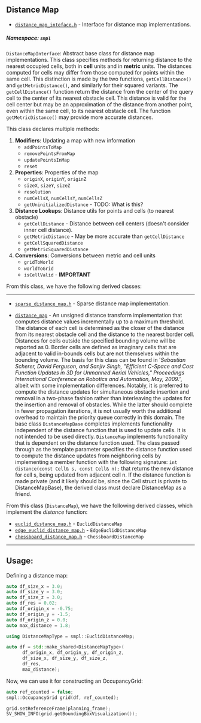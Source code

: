 Distance Map
---

* [`distance_map_inteface.h`](../../include/smpl/distance_map/distance_map_interface.h) - Interface for distance map implementations.
##### Namespace: `smpl`
`DistanceMapInterface`: Abstract base class for distance map implementations. This class specifies methods for returning distance to the nearest occupied cells, both in **cell** units and in **metric** units.
The distances computed for cells may differ from those computed for points within the same cell. This distinction is made by the two functions, `getCellDistance()` and `getMetricDistance()`, and similarly for their squared variants. The `getCellDistance()` function return the distance from the center of the query cell to the center of its nearest obstacle cell. This distance is valid for the cell center but may be an approximation of the distance from another point, even within the same cell, to its nearest obstacle cell. The function `getMetricDistance()` may provide more accurate distances.

This class declares multiple methods:
1. **Modifiers**: Updating a map with new information
    - `addPointsToMap`
    - `removePointsFromMap`
    - `updatePointsInMap`
    - `reset`
2. **Properties**: Properties of the map
    - `originX`, `originY`, `originZ`
    - `sizeX`, `sizeY`, `sizeZ`
    - `resolution`
    - `numCellsX`, `numCellsY`, `numCellsZ`
    - `getUninitializedDistance` - TODO: What is this?
3. **Distance Lookups**: Distance utils for points and cells (to nearest obstacle)
    - `getCellDistance` - Distance between cell centers (doesn't consider inner cell distance).
    - `getMetricDistance` - May be more accurate than `getCellDistance`
    - `getCellSquaredDistance`
    - `getMetricSquaredDistance`
4. **Conversions**: Conversions between metric and cell units
    - `gridToWorld`
    - `worldToGrid`
    - `isCellValid` - **IMPORTANT**

From this class, we have the following derived classes:

---
* [`sparse_distance_map.h`](../../include/smpl/distance_map/sparse_distance_map.h) - Sparse distance map implementation.


* [`distance_map`](../../include/smpl/distance_map/detail/distance_map.hpp) - 
An unsigned distance transform implementation that computes distance values incrementally up to a maximum threshold. 
The distance of each cell is determined as the closer of the distance from its nearest obstacle cell and the distance 
to the nearest border cell. Distances for cells outside the specified bounding volume will be reported as 0. 
Border cells are defined as imaginary cells that are adjacent to valid in-bounds cells but are not themselves within 
the bounding volume. The basis for this class can be found in '_Sebastian Scherer, David Ferguson, and Sanjiv Singh, 
"Efficient C-Space and Cost Function Updates in 3D for Unmanned Aerial Vehicles," Proceedings International Conference 
on Robotics and Automation, May, 2009.'_, albeit with some implementation differences. Notably, it is preferred to 
compute the distance updates for simultaneous obstacle insertion and removal in a two-phase fashion rather than 
interleaving the updates for the insertion and removal of obstacles. While the latter should complete in fewer 
propagation iterations, it is not usually worth the additional overhead to maintain the priority queue correctly 
in this domain. The base class `DistanceMapBase` completes implements functionality independent of the distance 
function that is used to update cells. It is not intended to be used directly. `DistanceMap` implements functionality 
that is dependent on the distance function used. The class passed through as the template parameter specifies the 
distance function used to compute the distance updates from neighboring cells by implementing a member function with 
the following signature: `int distance(const Cell& s, const Cell& n);` that returns the new distance for cell s, being 
updated from adjacent cell n. If the distance function is made private (and it likely should be, since the Cell struct 
is private to DistanceMapBase), the derived class must declare DistanceMap as a friend.

From this class (`DistanceMap`), we have the following derived classes, which implement the _distance_ function:
* [`euclid_distance_map.h`](../../include/smpl/distance_map/euclid_distance_map.h) - `EuclidDistanceMap`
* [`edge_euclid_distance_map.h`](../../include/smpl/distance_map/edge_euclid_distance_map.h) - `EdgeEuclidDistanceMap`
* [`chessboard_distance_map.h`](../../include/smpl/distance_map/chessboard_distance_map.h) - `ChessboardDistanceMap`

---

## Usage:

Defining a distance map:
```cpp
auto df_size_x = 3.0;
auto df_size_y = 3.0;
auto df_size_z = 3.0;
auto df_res = 0.02;
auto df_origin_x = -0.75;
auto df_origin_y = -1.5;
auto df_origin_z = 0.0;
auto max_distance = 1.8;

using DistanceMapType = smpl::EuclidDistanceMap;

auto df = std::make_shared<DistanceMapType>(
      df_origin_x, df_origin_y, df_origin_z,
      df_size_x, df_size_y, df_size_z,
      df_res,
      max_distance);
```
Now, we can use it for constructing an OccupancyGrid:
```cpp
auto ref_counted = false;
smpl::OccupancyGrid grid(df, ref_counted);

grid.setReferenceFrame(planning_frame);
SV_SHOW_INFO(grid.getBoundingBoxVisualization());
```
